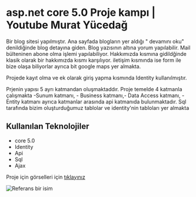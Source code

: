 # asp.net core 5.0 Proje kampı | Youtube Murat Yücedağ

Bir blog sitesi yapılmıştır. Ana sayfada blogların yer aldığı " devamını oku" denildiğinde blog detayına giden. Blog yazısının altına yorum yapılabilir. Mail bülteninen abone olma işlemi yapılabiliyor. Hakkımızda kısmına gidildğinde klasik olarak bir hakkımızda kısmı karşılıyor. iletişim kısmında ise form ile bize olaşa biliyorlar ayrıca bit google maps yer almakta.

Projede kayıt olma ve ek olarak giriş yapma kısmında Identity kullanılmıştır.

Prjenin yapısı 5 ayrı katmandan oluşmaktaddır. Proje temelde 4 katmanla çalışmakta -Sunum katmanı, - Business katmanı,- Data Access katmanı, -Entity katmanı ayrıca katmanlar arasında api katmanıda bulunmaktadır.
Sql tarafında bizim oluşturduğumuz tablolar ve identity'nin tabloları yer almakta

## Kullanılan Teknolojiler
- core 5.0
- Identity
- Api
- Sql
- Ajax

Proje için görselleri için [tıklayınız](https://github.com/MustafaNur/CoreDemo/blob/main/Proje%20g%C3%B6rselleri/Screenshot_6.png)

![Referans bir isim](https://github.com/MustafaNur/CoreDemo/blob/main/Proje%20g%C3%B6rselleri/Screenshot_6.png)
